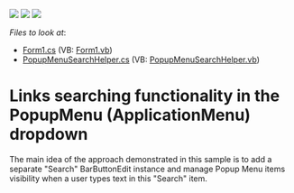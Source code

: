 <!-- default badges list -->
![](https://img.shields.io/endpoint?url=https://codecentral.devexpress.com/api/v1/VersionRange/128617835/13.1.4%2B)
[![](https://img.shields.io/badge/Open_in_DevExpress_Support_Center-FF7200?style=flat-square&logo=DevExpress&logoColor=white)](https://supportcenter.devexpress.com/ticket/details/E4364)
[![](https://img.shields.io/badge/📖_How_to_use_DevExpress_Examples-e9f6fc?style=flat-square)](https://docs.devexpress.com/GeneralInformation/403183)
<!-- default badges end -->
<!-- default file list -->
*Files to look at*:

* [Form1.cs](./CS/WindowsFormsApplication1/Form1.cs) (VB: [Form1.vb](./VB/WindowsFormsApplication1/Form1.vb))
* [PopupMenuSearchHelper.cs](./CS/WindowsFormsApplication1/PopupMenuSearchHelper.cs) (VB: [PopupMenuSearchHelper.vb](./VB/WindowsFormsApplication1/PopupMenuSearchHelper.vb))
<!-- default file list end -->
# Links searching functionality in the PopupMenu (ApplicationMenu) dropdown


<p>The main idea of the approach demonstrated in this sample is to add a separate "Search" BarButtonEdit instance and manage Popup Menu items visibility when a user types text in this "Search" item.</p>

<br/>


